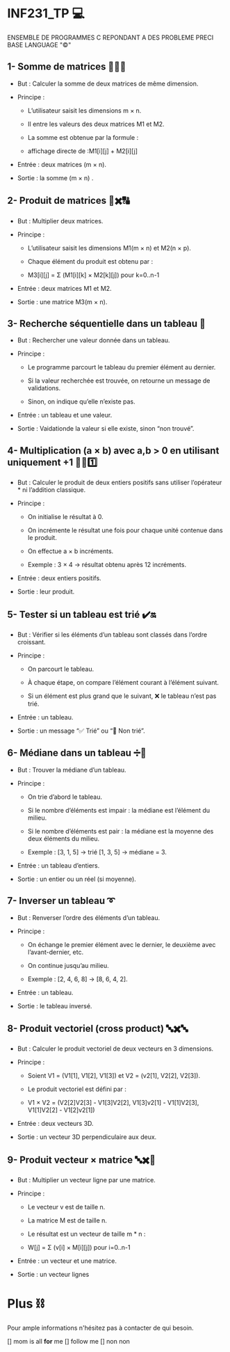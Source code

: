 # INF231_TP 💻
ENSEMBLE DE PROGRAMMES C REPONDANT A DES PROBLEME PRECI
BASE LANGUAGE "©️"

## 1- Somme de matrices 🔡➕🔠

* But : Calculer la somme de deux matrices de même dimension.
* Principe :

  * L’utilisateur saisit les dimensions m × n.

  * Il entre les valeurs des deux matrices M1 et M2.

  * La somme est obtenue par la formule :
  * affichage directe de :M1[i][j] + M2[i][j]
* Entrée : deux matrices (m × n).
* Sortie : la somme (m × n)  .

## 2- Produit de matrices 🔡✖️🔠

* But : Multiplier deux matrices.
* Principe :

  * L’utilisateur saisit les dimensions M1(m × n) et M2(n × p).

  * Chaque élément du produit est obtenu par :
  * M3[i][j] = Σ (M1[i][k] × M2[k][j]) pour k=0..n-1
* Entrée : deux matrices M1 et M2.
* Sortie : une matrice M3(m × n).

## 3- Recherche séquentielle dans un tableau 🔂

* But : Rechercher une valeur donnée dans un tableau.
* Principe :

  * Le programme parcourt le tableau du premier élément au dernier.

  * Si la valeur recherchée est trouvée, on retourne un message de validations.

  * Sinon, on indique qu’elle n’existe pas.
* Entrée : un tableau et une valeur.
* Sortie : Vaidationde la valeur si elle existe, sinon “non trouvé”.

## 4- Multiplication (a × b) avec a,b > 0 en utilisant uniquement +1 🔄➕1️⃣

* But : Calculer le produit de deux entiers positifs sans utiliser l’opérateur * ni l’addition classique.
* Principe :

  * On initialise le résultat à 0.

  * On incrémente le résultat une fois pour chaque unité contenue dans le produit.

  * On effectue a × b incréments.
  * Exemple : 3 × 4 → résultat obtenu après 12 incréments.
* Entrée : deux entiers positifs.
* Sortie : leur produit.

## 5- Tester si un tableau est trié ✔️🔛

* But : Vérifier si les éléments d’un tableau sont classés dans l’ordre croissant.
* Principe :

  * On parcourt le tableau.

  * À chaque étape, on compare l’élément courant à l’élément suivant.

  * Si un élément est plus grand que le suivant, ❌ le tableau n’est pas trié.
* Entrée : un tableau.
* Sortie : un message “✅ Trié” ou “🛑 Non trié”.


## 6- Médiane dans un tableau ➗🟰

* But : Trouver la médiane d’un tableau.
* Principe :

  * On trie d’abord le tableau.

  * Si le nombre d’éléments est impair : la médiane est l’élément du milieu.

  * Si le nombre d’éléments est pair : la médiane est la moyenne des deux éléments du milieu.
  * Exemple : [3, 1, 5] → trié [1, 3, 5] → médiane = 3.
* Entrée : un tableau d’entiers.
* Sortie : un entier ou un réel (si moyenne).


## 7- Inverser un tableau ➰

* But : Renverser l’ordre des éléments d’un tableau.
* Principe :

  * On échange le premier élément avec le dernier, le deuxième avec l’avant-dernier, etc.

  * On continue jusqu’au milieu.
  * Exemple : [2, 4, 6, 8] → [8, 6, 4, 2].
* Entrée : un tableau.
* Sortie : le tableau inversé.


## 8- Produit vectoriel (cross product) 🔤✖️🔤

* But : Calculer le produit vectoriel de deux vecteurs en 3 dimensions.
* Principe :

  * Soient V1 = (V1[1], V1[2], V1[3]) et V2 = (v2[1], V2[2], V2[3]).

  * Le produit vectoriel est défini par :
  * V1 × V2 = (V2[2]V2[3] - V1[3]V2[2], V1[3]v2[1] - V1[1]V2[3], V1[1]V2[2] - V1[2]v2[1])
* Entrée : deux vecteurs 3D.
* Sortie : un vecteur 3D perpendiculaire aux deux.


## 9- Produit vecteur × matrice 🔤✖️🔡

* But : Multiplier un vecteur ligne par une matrice.
* Principe :

  * Le vecteur v est de taille n.

  * La matrice M est de taille n.

  * Le résultat est un vecteur de taille m * n  :
  * W[j] = Σ (v[i] × M[i][j]) pour i=0..n-1
* Entrée : un vecteur et une matrice.
* Sortie : un vecteur lignes

# Plus ⛓️
Pour ample informations n'hésitez pas à contacter de qui besoin.


[] mom is all **for** me
[] follow me 
[] non non